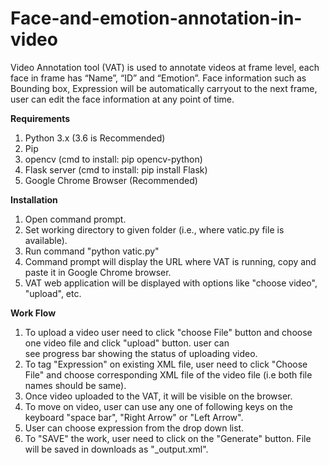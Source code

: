 # Face-and-emotion-annotation-in-video

Video Annotation tool (VAT) is used to annotate videos at frame level, each face in frame has “Name”, “ID” and “Emotion”. Face information such as Bounding box, Expression will be automatically carryout to the next frame, user can edit the face information at any point of time. 

**Requirements**
1. Python 3.x (3.6 is Recommended)
2. Pip 
3. opencv (cmd to install: pip opencv-python)
4. Flask server (cmd to install: pip install Flask)
5. Google Chrome Browser (Recommended)

**Installation**
1. Open command prompt.
2. Set working directory to given folder (i.e., where vatic.py file is available).
3. Run command "python vatic.py"
4. Command prompt will display the URL where VAT is running, copy and paste it in Google Chrome browser. 
5. VAT web application will be displayed with options like "choose video", "upload", etc.

**Work Flow**
1. To upload a video user need to click "choose File" button and choose one video file and click "upload" button. user can  
    see progress bar showing the status of uploading video.
2. To tag "Expression" on existing XML file, user need to click "Choose File" and choose corresponding XML file of the 
    video file (i.e both file names should be same).
3. Once video uploaded to the VAT, it will be visible on the browser. 
4. To move on video, user can use any one of following keys on the keyboard "space bar", "Right Arrow" or "Left Arrow".
5. User can choose expression from the drop down list.
6. To "SAVE" the work, user need to click on the "Generate" button. File will be saved in downloads as 
    "<filename>_output.xml".